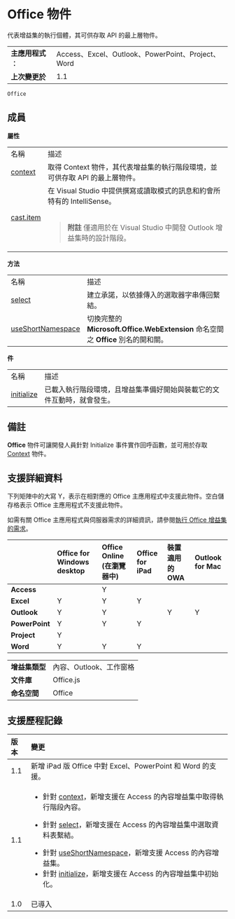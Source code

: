 

# <a name="office-object"></a>Office 物件
代表增益集的執行個體，其可供存取 API 的最上層物件。

|||
|:-----|:-----|
|**主應用程式︰**|Access、Excel、Outlook、PowerPoint、Project、Word|
|**上次變更於**|1.1|

```js
Office
```


## <a name="members"></a>成員


**屬性**

|||
|:-----|:-----|
|名稱|描述|
|[context](../../reference/shared/office.context.md)|取得 Context 物件，其代表增益集的執行階段環境，並可供存取 API 的最上層物件。|
|[cast.item](../../reference/shared/office.cast.item.md)|在 Visual Studio 中提供撰寫或讀取模式的訊息和約會所特有的 IntelliSense。 <br/><br/><blockquote>**附註**  僅適用於在 Visual Studio 中開發 Outlook 增益集時的設計階段。 </blockquote>|

**方法**

|||
|:-----|:-----|
|名稱|描述|
|[select](../../reference/shared/office.select.md)|建立承諾，以依據傳入的選取器字串傳回繫結。|
|[useShortNamespace](../../reference/shared/office.useshortnamespace.md)|切換完整的 **Microsoft.Office.WebExtension** 命名空間之 **Office** 別名的開和關。|

**件**

|||
|:-----|:-----|
|名稱|描述|
|[initialize](../../reference/shared/office.initialize.md)|已載入執行階段環境，且增益集準備好開始與裝載它的文件互動時，就會發生。|

## <a name="remarks"></a>備註

**Office** 物件可讓開發人員針對 Initialize 事件實作回呼函數，並可用於存取 [Context](../../reference/shared/context.md) 物件。


## <a name="support-details"></a>支援詳細資料


下列矩陣中的大寫 Y，表示在相對應的 Office 主應用程式中支援此物件。空白儲存格表示 Office 主應用程式不支援此物件。

如需有關 Office 主應用程式與伺服器需求的詳細資訊，請參閱[執行 Office 增益集的需求](../../docs/overview/requirements-for-running-office-add-ins.md)。


||**Office for Windows desktop**|**Office Online (在瀏覽器中)**|**Office for iPad**|**裝置適用的 OWA**|**Outlook for Mac**|
|:-----|:-----|:-----|:-----|:-----|:-----|
|**Access**||Y||||
|**Excel**|Y|Y|Y|||
|**Outlook**|Y|Y||Y|Y|
|**PowerPoint**|Y|Y|Y|||
|**Project**|Y|||||
|**Word**|Y|Y|Y|||

|||
|:-----|:-----|
|**增益集類型**|內容、Outlook、工作窗格|
|**文件庫**|Office.js|
|**命名空間**|Office|

## <a name="support-history"></a>支援歷程記錄


|**版本**|**變更**|
|:-----|:-----|
|1.1|新增 iPad 版 Office 中對 Excel、PowerPoint 和 Word 的支援。|
|1.1|<ul><li>針對 <a href="6c4b2c16-d4fb-4ecf-b72c-1e33b205daaf.htm">context</a>，新增支援在 Access 的內容增益集中取得執行階段內容。</p></li><li><p>針對 <a href="23aeb136-da1f-4127-a798-99dc27bc4dae.htm">select</a>，新增支援在 Access 的內容增益集中選取資料表繫結。</li><li>針對 <a href="9a4d5c7d-fcc4-4e8f-bef2-f2a8d8b4ae00.htm">useShortNamespace</a>，新增支援 Access 的內容增益集。</li><li>針對 <a href="727adf79-a0b5-48d2-99c7-6642c2c334fc.htm">initialize</a>，新增支援在 Access 的內容增益集中初始化。</li></ul>|
|1.0|已導入|


